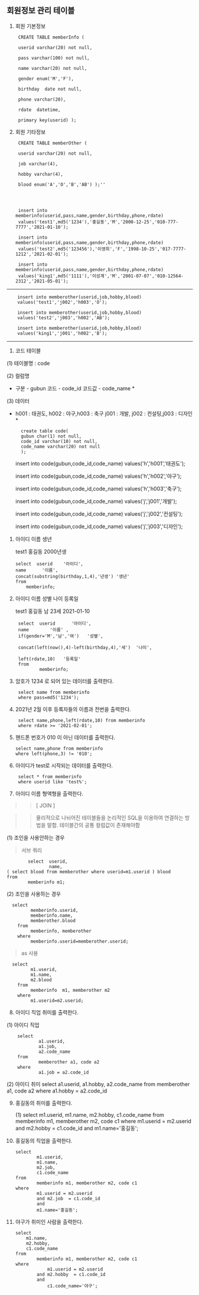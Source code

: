 ## 회원정보 관리 테이블 
 

1. 회원 기본정보


		CREATE TABLE memberInfo (

		userid varchar(20) not null,

		pass varchar(100) not null,

		name varchar(20) not null,

		gender enum('M','F'), 

		birthday  date not null,

		phone varchar(20),

		rdate  datetime,

		primary key(userid) );

 

2. 회원 기타정보

		CREATE TABLE memberOther (

		userid varchar(20) not null,

		job varchar(4),

		hobby varchar(4),

		blood enum('A','O','B','AB') );''




		insert into memberinfo(userid,pass,name,gender,birthday,phone,rdate)
		values('test1',md5('1234'),'홍길동','M','2000-12-25','010-777-7777','2021-01-10');

		insert into memberinfo(userid,pass,name,gender,birthday,phone,rdate)
		values('test2',md5('123456'),'이영희','F','1998-10-25','017-7777-1212','2021-02-01');

		insert into memberinfo(userid,pass,name,gender,birthday,phone,rdate)
		values('king1',md5('1111'),'이성계','M','2001-07-07','010-12564-2312','2021-05-01');

---

		insert into memberother(userid,job,hobby,blood)
		values('test1','j002','h003','O');

		insert into memberother(userid,job,hobby,blood)
		values('test2','j003','h002','AB');

		insert into memberother(userid,job,hobby,blood)
		values('king1','j001','h002','B');

---

1.  코드 테이블

(1) 테이블명 : code

(2) 컬럼명

* 구분    -  gubun
  코드    -  code_id
  코드값 -  code_name *

(3) 데이터

* h001 : 태권도, h002 : 야구,h003 : 축구
  j001 : 개발, j002 : 컨설팅,j003 : 디자인 *


		create table code(
		gubun char(1) not null,
		code_id varchar(10) not null,
		code_name varchar(20) not null
		);

	insert into code(gubun,code_id,code_name) values('h','h001','태권도');

	insert into code(gubun,code_id,code_name) values('h','h002','야구');

	insert into code(gubun,code_id,code_name) values('h','h003','축구');

	insert into code(gubun,code_id,code_name) values('j','j001','개발');

	insert into code(gubun,code_id,code_name) values('j','j002','컨설팅');

	insert into code(gubun,code_id,code_name) values('j','j003','디자인');


1.  아이디   이름     생년

    test1  홍길동  2000년생

		select	userid    '아이디',
		name      '이름',
        concat(substring(birthday,1,4),'년생') '생년'
		from 
			memberinfo;

    
2. 아이디    이름   성별   나이         등록일

    test1    홍길동   남     23세     2021-01-10

		select	userid      '아이디',
		name        '이름' ,
		if(gender='M','남','여')   '성별',
		 
		concat(left(now(),4)-left(birthday,4),'세')  '나이',
		
		left(rdate,10)   '등록일'
		from
				memberinfo;

3. 암호가 1234 로 되어 있는 데이터를 출력한다.

		select name from memberinfo  
		where pass=md5('1234');

4. 2021년 2월 이후 등록자들의 이름과 전번을 출력한다.

		select name,phone,left(rdate,10) from memberinfo
		where rdate >= '2021-02-01';

5.  핸드폰 번호가 010 이 아닌 데이터를 출력한다.

		select name,phone from memberinfo 
		where left(phone,3) != '010';

6. 아이디가 test로 시작되는 데이터를 출력한다.

		select * from memberinfo
		where userid like 'test%';

7. 아이디 이름 형액형을 출력한다.

>>[ JOIN ]

 >>물리적으로 나뉘어진 테이블들을 논리적인 SQL을 이용하여 연결하는 방법을 말함. 테이블간의 공통 컬럼값이 존재해야함



 (1) 조인을 사용안하는 경우
> 서브 쿼리

			select  userid,
					name,
	( select blood from memberother where userid=m1.userid ) blood
	from 
			memberinfo m1;


 (2) 조인을 사용하는 경우

      select  
	         memberinfo.userid, 
			 memberinfo.name, 
			 memberother.blood  
	    from 
		     memberinfo, memberother
	    where
		     memberinfo.userid=memberother.userid; 
	
> as 사용 
    
	  select  
	         m1.userid, 
			 m1.name, 
			 m2.blood  
	    from 
		     memberinfo  m1, memberother m2 
	    where
		     m1.userid=m2.userid; 




8. 아이디  직업  취미를 출력한다.

  (1)  아이디 직업
 		
		select 
				a1.userid,
				a1.job,
				a2.code_name
		from
				memberother a1, code a2    
		where
				a1.job = a2.code_id

  (2) 아이디 취미
		select 
			a1.userid,
			a1.hobby,
			a2.code_name
		from 
				memberother a1, code a2 
		where
				a1.hobby = a2.code_id

9. 홍길동의 취미를 출력한다.  

   (1) 
		select 
			m1.userid,
			m1.name,
			m2.hobby,
			c1.code_name
		from  
			memberinfo m1, memberother m2, code c1
		where 
				m1.userid = m2.userid 
				and m2.hobby  = c1.code_id 
				and
				m1.name='홍길동';


10. 홍길동의 직업을 출력한다.

 
		select 
				m1.userid,
				m1.name,
				m2.job,
				c1.code_name
		from  
				memberinfo m1, memberother m2, code c1
		where 
				m1.userid = m2.userid 
				and m2.job  = c1.code_id 
				and
				m1.name='홍길동';

11. 야구가 취미인 사람을 출력한다. 

		select 
			m1.name,
			m2.hobby,
			c1.code_name
		from 
				memberinfo m1, memberother m2, code c1 
		where 
					m1.userid = m2.userid 
				and m2.hobby  = c1.code_id
				and 
					c1.code_name='야구';
		
